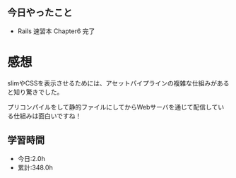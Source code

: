 ## 今日やったこと
- Rails 速習本 Chapter6 完了
 
# 感想
slimやCSSを表示させるためには、アセットパイプラインの複雑な仕組みがあると知り驚きでした。

プリコンパイルをして静的ファイルにしてからWebサーバを通じて配信している仕組みは面白いですね！

## 学習時間
- 今日:2.0h
- 累計:348.0h
